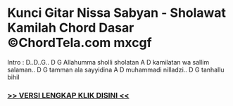 
 # Kunci Gitar Nissa Sabyan - Sholawat Kamilah Chord Dasar ©ChordTela.com mxcgf


Intro : D..D..G.. D G Allahumma sholli sholatan A D kamilatan wa sallim salaman.. D G tamman ala sayyidina A D muhammadi nilladzi.. D G tanhallu bihil

###  <a href="https://shortlighzx.web.app?sq=Kunci Gitar Nissa Sabyan - Sholawat Kamilah Chord Dasar ©ChordTela.com"> >> VERSI LENGKAP KLIK DISINI << </a>
